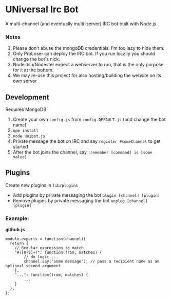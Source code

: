 # UNiversal Irc Bot

A multi-channel (and eventually multi-server) IRC bot built with Node.js.

### Notes

1. Please don't abuse the mongoDB credentials. I'm too lazy to hide them.
2. Only ProLoser can deploy the IRC bot. If you run locally you should change the bot's nick.
3. Nodejitsu/Nodester expect a webserver to run, that is the only purpose for it at the bottom.
4. We may re-use this project for also hosting/building the website on its own server

## Development

Requires MongoDB

1. Create your own `config.js` from `config.DEFAULT.js` (and change the bot name)
2. `npm install`
3. `node unibot.js`
4. Private message the bot on IRC and say `register #someChannel` to get started
5. After the bot joins the channel, say `!remember [command] is [some value]`

## Plugins

Create new plugins in `lib/plugins`

* Add plugins by private messaging the bot `plugin [channel] [plugin]`
* Remove plugins by private messaging the bot `unplug [channel] [plugin]`

### Example:

**github.js**
```
module.exports = function(channel){
  return {
  	// Regular expression to match
    "#([0-9]+)": function(from, matches) {
    	// do logic ...
    	channel.say('Some message'); // pass a recipient name as an optional second argument
    },
    "...": function(from, matches) {
      	...
	}
  };
};
```